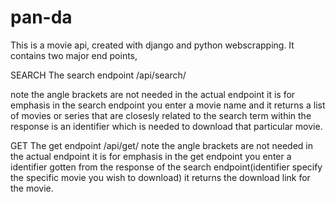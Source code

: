 # pan-da
This is a movie api, created with django and python webscrapping. It contains two major end points,

SEARCH
The search endpoint /api/search/<search term>
note the angle brackets are not needed in the actual endpoint it is for emphasis
in the search endpoint you enter a movie name and it returns a list of movies or series that are closesly related to the search term
within the response is an identifier which is needed to download that particular movie.

GET
The get endpoint /api/get/<identifier>
note the angle brackets are not needed in the actual endpoint it is for emphasis
in the get endpoint you enter a identifier gotten from the response of the search endpoint(identifier specify the specific movie you wish to download)
it returns the download link for the movie. 

